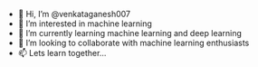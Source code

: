 - 👋 Hi, I’m @venkataganesh007
- 👀 I’m interested in machine learning
- 🌱 I’m currently learning machine learning and deep learning
- 💞️ I’m looking to collaborate with machine learning enthusiasts
- 📫 Lets learn together...

<!---
venkataganesh007/venkataganesh007 is a ✨ special ✨ repository because its `README.md` (this file) appears on your GitHub profile.
You can click the Preview link to take a look at your changes.
--->
